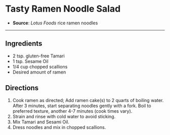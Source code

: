 # Tasty Ramen Noodle Salad

- **Source**: *Lotus Foods* rice ramen noodles
---

## Ingredients

- 2 tsp. gluten-free Tamari
- 1 tsp. Sesame Oil
- 1/4 cup chopped scallions
- Desired amount of ramen

## Directions

1. Cook ramen as directed; Add ramen cake(s) to 2 quarts of boiling water. After 3 minutes, start separating noodles gently with a fork. Boil to preferred texture, another 4-7 minutes (cook times vary). 
2. Strain and rinse with cold water to avoid sticking.
3. Mix Tamari and Sesami Oil.
4. Dress noodles and mix in chopped scallions.